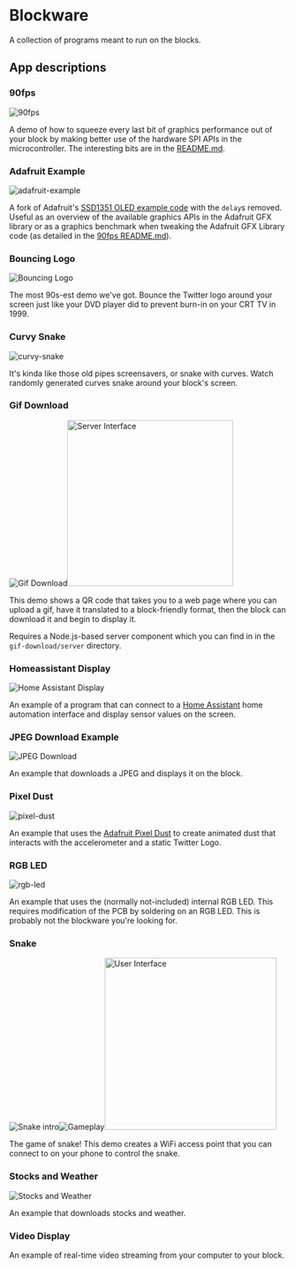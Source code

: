 # Blockware

A collection of programs meant to run on the blocks.

## App descriptions

### 90fps

![90fps](https://user-images.githubusercontent.com/218876/99465118-7b3f3700-28ee-11eb-94da-636e3e2f11c1.gif)

A demo of how to squeeze every last bit of graphics performance out of your block by making better use of the hardware SPI APIs in the microcontroller. The interesting bits are in the [README.md](https://github.com/bountylabs/blocks-with-screens/tree/main/blockware/90fps#hacking-the-graphics-library).

### Adafruit Example

![adafruit-example](https://user-images.githubusercontent.com/218876/99464803-cf95e700-28ed-11eb-87c7-8762d6e9e07f.gif)

A fork of Adafruit's [SSD1351 OLED example code](https://github.com/adafruit/Adafruit-SSD1351-library/blob/master/examples/test/test.ino) with the `delay`s removed. Useful as an overview of the available graphics APIs in the Adafruit GFX library or as a graphics benchmark when tweaking the Adafruit GFX Library code (as detailed in the [90fps README.md](https://github.com/bountylabs/blocks-with-screens/tree/main/blockware/90fps#hacking-the-graphics-library)).

### Bouncing Logo

![Bouncing Logo](https://user-images.githubusercontent.com/218876/99464704-93fb1d00-28ed-11eb-9b47-bea17df132fd.gif)

The most 90s-est demo we've got. Bounce the Twitter logo around your screen just like your DVD player did to prevent burn-in on your CRT TV in 1999.

### Curvy Snake

![curvy-snake](https://user-images.githubusercontent.com/218876/99465293-e983f980-28ee-11eb-9117-dd2728ebf45f.gif)

It's kinda like those old pipes screensavers, or snake with curves. Watch randomly generated curves snake around your block's screen.

### Gif Download

<img alt="Gif Download" src="https://user-images.githubusercontent.com/218876/99469032-c78e7500-28f6-11eb-89ca-39b789fa7b69.gif"><img alt="Server Interface" src="https://user-images.githubusercontent.com/218876/99469116-e42aad00-28f6-11eb-905b-9868b231443c.jpeg" height="300">


This demo shows a QR code that takes you to a web page where you can upload a gif, have it translated to a block-friendly format, then the block can download it and begin to display it.

Requires a Node.js-based server component which you can find in in the `gif-download/server` directory.

### Homeassistant Display

![Home Assistant Display](https://user-images.githubusercontent.com/218876/99464995-3c10e600-28ee-11eb-9a1c-7cb2d36f5040.jpg)

An example of a program that can connect to a [Home Assistant](https://www.home-assistant.io/) home automation interface and display sensor values on the screen.

### JPEG Download Example

![JPEG Download](https://user-images.githubusercontent.com/218876/99464878-07049380-28ee-11eb-974f-b514e6732e7b.JPG)

An example that downloads a JPEG and displays it on the block.

### Pixel Dust

![pixel-dust](https://user-images.githubusercontent.com/218876/99464446-05869b80-28ed-11eb-9feb-f6383f0c54b5.gif)

An example that uses the [Adafruit Pixel Dust](https://github.com/adafruit/Adafruit_PixelDust) to create animated dust that interacts with the accelerometer and a static Twitter Logo.

### RGB LED

![rgb-led](https://user-images.githubusercontent.com/218876/99465399-2f40c200-28ef-11eb-95ad-9ac03f76da1b.gif)

An example that uses the (normally not-included) internal RGB LED. This requires modification of the PCB by soldering on an RGB LED. This is probably not the blockware you're looking for.

### Snake

<img alt="Snake intro" src="https://user-images.githubusercontent.com/218876/99464084-200c4500-28ec-11eb-8e72-86c5eae3395f.gif"><img alt="Gameplay" src="https://user-images.githubusercontent.com/218876/99464241-83967280-28ec-11eb-9b92-48f0d2924c97.gif"><img alt="User Interface" src="https://user-images.githubusercontent.com/218876/99464142-429e5e00-28ec-11eb-8148-25e78940c3be.jpeg" height="311">

The game of snake! This demo creates a WiFi access point that you can connect to on your phone to control the snake.

### Stocks and Weather

<img alt="Stocks and Weather" src="https://user-images.githubusercontent.com/218876/99464537-3e267500-28ed-11eb-8335-58b114818232.png">

An example that downloads stocks and weather.

### Video Display

An example of real-time video streaming from your computer to your block.
